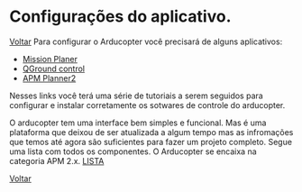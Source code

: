 # Configurações do aplicativo.
[Voltar](https://lpae.github.io/estudos/DRONE/)
Para configurar o Arducopter você precisará de alguns aplicativos:
- [Mission Planer](http://ardupilot.org/planner/index.html#home)
- [QGround control](http://qgroundcontrol.com/)
- [APM Planner2](http://ardupilot.org/planner2/index.html#home)

Nesses links você terá uma série de tutoriais a serem seguidos para configurar e instalar corretamente os sotwares de controle do arducopter.

O arducopter tem uma interface bem simples e funcional. Mas é uma plataforma que deixou de ser atualizada a algum tempo mas as infromações que temos até agora são suficientes para 
fazer um projeto completo. Segue uma lista com todos os componentes. O Arducopter se encaixa na categoria APM 2.x.
[LISTA](http://ardupilot.org/copter/docs/common-autopilots.html#common-autopilots)

[Voltar](https://lpae.github.io/estudos/DRONE/)
